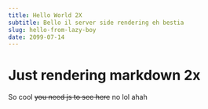 ```yaml
---
title: Hello World 2X
subtitle: Bello il server side rendering eh bestia
slug: hello-from-lazy-boy
date: 2099-07-14
---
```


# Just rendering markdown 2x

So cool ~~you need js to see here~~ no lol ahah